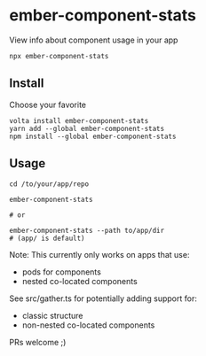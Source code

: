 # ember-component-stats

View info about component usage in your app

```
npx ember-component-stats
```

## Install

Choose your favorite
```
volta install ember-component-stats
yarn add --global ember-component-stats
npm install --global ember-component-stats
```

## Usage

```
cd /to/your/app/repo

ember-component-stats

# or

ember-component-stats --path to/app/dir
# (app/ is default)
```



Note:
This currently only works on apps that use:
- pods for components
- nested co-located components

See src/gather.ts for potentially adding support for:
- classic structure
- non-nested co-located components

PRs welcome ;)
